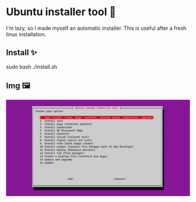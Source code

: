
# Ubuntu installer tool 📝  
I'm lazy, so I made myself an automatic installer. This is useful after a fresh linux installation.

## Install ✨
sudo bash ./install.sh

## Img 🖼️
![img 1](https://github.com/MatteoDelfavero/ubuntu/blob/main/sample.png?raw=true)
